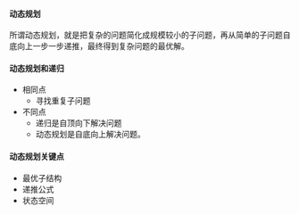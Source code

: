 #### 动态规划
所谓动态规划，就是把复杂的问题简化成规模较小的子问题，再从简单的子问题自底向上一步一步递推，最终得到复杂问题的最优解。
#### 动态规划和递归
- 相同点
  - 寻找重复子问题
- 不同点
  - 递归是自顶向下解决问题
  - 动态规划是自底向上解决问题。
#### 动态规划关键点
- 最优子结构
- 递推公式
- 状态空间